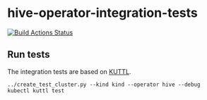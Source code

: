 # hive-operator-integration-tests

[![Build Actions Status](https://ci.stackable.tech/job/Hive%20Operator%20Integration%20Tests/badge/icon?subject=Integration%20Tests)](https://ci.stackable.tech/job/Hive%20Operator%20Integration%20Tests)

## Run tests

The integration tests are based on [KUTTL](https://kuttl.dev).

    ../create_test_cluster.py --kind kind --operator hive --debug
    kubectl kuttl test
